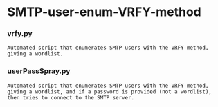 # SMTP-user-enum-VRFY-method

<h3>vrfy.py</h3>

```
Automated script that enumerates SMTP users with the VRFY method, giving a wordlist.
```

<h3>userPassSpray.py</h3>

```
Automated script that enumerates SMTP users with the VRFY method, giving a wordlist, and if a password is provided (not a wordlist), then tries to connect to the SMTP server.
```
